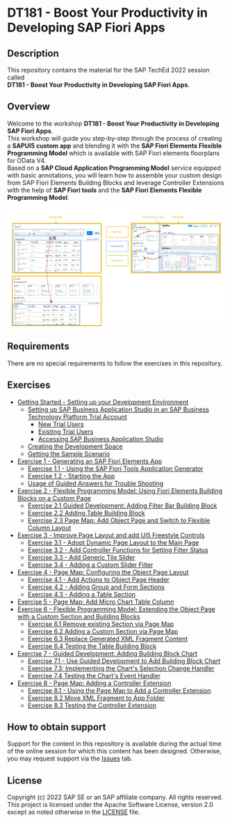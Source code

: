 # DT181 - Boost Your Productivity in Developing SAP Fiori Apps 

## Description

This repository contains the material for the SAP TechEd 2022 session called\
**DT181 - Boost Your Productivity in Developing SAP Fiori Apps**.  

## Overview

Welcome to the workshop **DT181 - Boost Your Productivity in Developing SAP Fiori Apps**.\
This workshop will guide you step-by-step through the process of creating a **SAPUI5 custom app** and blending it with the **SAP Fiori Elements Flexible Programming Model** which is available with SAP Fiori elements floorplans for OData V4.\
Based on a **SAP Cloud Application Programming Model** service equipped with basic annotations, you will learn how to assemble your custom design from SAP Fiori Elements Building Blocks and leverage Controller Extensions with the help of **SAP Fiori tools** and the **SAP Fiori Elements Flexible Programming Model**.

![Trial Setup](exercises/ex0/images/sketch.png)

## Requirements

There are no special requirements to follow the exercises in this repository.

## Exercises

- [Getting Started - Setting up your Development Environment](exercises/ex0#getting-started---setting-up-your-development-environment)
  - [Setting up SAP Business Application Studio in an SAP Business Technology Platform Trial Account](exercises/ex0#setting-up-business-application-studio-in-an-sap-business-technology-platform-trial-account)
    - [New Trial Users](exercises/ex0#new-trial-users)
    - [Existing Trial Users](exercises/ex0#existing-trial-users)
    - [Accessing SAP Business Application Studio](exercises/ex0#accessing-sap-business-application-studio)
  - [Creating the Development Space](exercises/ex0#creating-the-development-space)
  - [Getting the Sample Scenario](exercises/ex0#getting-the-sample-scenario)
- [Exercise 1 - Generating an SAP Fiori Elements App](exercises/ex1/)
    - [Exercise 1.1 - Using the SAP Fiori Tools Application Generator](/exercises/ex1#exercise-11-using-the-sap-fiori-tools-application-generator)
    - [Exercise 1.2 - Starting the App](/exercises/ex1#exercise-12-starting-the-app)
    - [Usage of Guided Answers for Trouble Shooting](/exercises/ex1#usage-of-guided-answers-for-trouble-shooting)
- [Exercise 2 - Flexible Programming Model: Using Fiori Elements Building Blocks on a Custom Page](exercises/ex2#exercise-2---flexible-programming-model-using-fiori-elements-building-blocks-on-a-custom-page)
  - [Exercise 2.1 Guided Development: Adding Filter Bar Building Block](exercises/ex2#exercise-21-guided-development-adding-building-block-filter-bar)
  - [Exercise 2.2 Adding Table Building Block](exercises/ex2#exercise-22-adding-building-block-table)
  - [Exercise 2.3 Page Map: Add Object Page and Switch to Flexible Column Layout](exercises/ex2#exercise-23-page-map-add-object-page-and-switch-to-flexible-column-layout)
- [Exercise 3 - Improve Page Layout and add UI5 Freestyle Controls](/exercises/ex3#exercise-3---improve-page-layout-and-add-ui5-freestyle-controls)
  - [Exercise 3.1 - Adopt Dynamic Page Layout to the Main Page](/exercises/ex3#exercise-31---adopt-dynamic-page-layout-to-the-main-page)
  - [Exercise 3.2 - Add Controller Functions for Setting Filter Status](/exercises/ex3#exercise-32-add-controller-functions-for-setting-filter-status)
  - [Exercise 3.3 - Add Generic Tile Slider](/exercises/ex3#exercise-33---add-generic-tile-slider)
  - [Exercise 3.4 - Adding a Custom Slider Filter](/exercises/ex3#exercise-34---adding-a-custom-slider-filter)
- [Exercise 4 - Page Map: Configuring the Object Page Layout](/exercises/ex4#exercise-4---page-map-configuring-the-object-page-layout)
  - [Exercise 4.1 - Add Actions to Object Page Header](/exercises/ex4#exercise-41---add-actions-to-object-page-header)
  - [Exercise 4.2 - Adding Group and Form Sections](/exercises/ex4#exercise-31---adding-group-and-form-sections)
  - [Exercise 4.3 - Adding a Table Section](/exercises/ex4#exercise-42---adding-a-table-section)
- [Exercise 5 - Page Map: Add Micro Chart Table Column](/exercises/ex5#exercise-5---page-map-add-micro-chart-table-column)
- [Exercise 6 - Flexible Programming Model: Extending the Object Page with a Custom Section and Building Blocks](/exercises/ex6#exercise-6---flexible-programming-model-extending-the-object-page-with-a-custom-section-and-building-blocks)
  - [Exercise 6.1 Remove existing Section via Page Map](/exercises/ex6#exercise-61-remove-existing-section-via-page-map)
  - [Exercise 6.2 Adding a Custom Section via Page Map](/exercises/ex6#exercise-62-adding-a-custom-section-via-page-map)
  - [Exercise 6.3 Replace Generated XML Fragment Content](/exercises/ex6#exercise-63-replace-generated-xml-fragment-content)
  - [Exercise 6.4 Testing the Table Building Block](/exercises/ex6#exercise-64-testing-the-building-block-table)
- [Exercise 7 - Guided Development: Adding Building Block Chart](/exercises/ex7#exercise-7---guided-development-adding-building-block-chart)
  - [Exercise 7.1 - Use Guided Development to Add Building Block Chart](/exercises/ex7#exercise-71---use-guided-development-to-add-building-block-chart)
  - [Exercise 7.3: Implementing the Chart's Selection Change Handler](/exercises/ex7#exercise-73-implementing-the-charts-selection-change-handler)
  - [Exercise 7.4 Testing the Chart's Event Handler](/exercises/ex7#exercise-74-testing-the-charts-event-handler)
- [Exercise 8 - Page Map: Adding a Controller Extension](/exercises/ex8#exercise-8---page-map-adding-a-controller-extension)
	- [Exercise 8.1 - Using the Page Map to Add a Controller Extension](/exercises/ex8#exercise-81---using-the-page-map-to-add-a-controller-extension)
	- [Exercise 8.2 Move XML Fragment to App Folder](/exercises/ex8#exercise-82-move-xml-fragment-to-app-folder)
	- [Exercise 8.3 Testing the Controller Extension](/exercises/ex8#exercise-83-testing-the-controller-extension)

## How to obtain support

Support for the content in this repository is available during the actual time of the online session for which this content has been designed. Otherwise, you may request support via the [Issues](../../issues) tab.

## License
Copyright (c) 2022 SAP SE or an SAP affiliate company. All rights reserved. This project is licensed under the Apache Software License, version 2.0 except as noted otherwise in the [LICENSE](LICENSES/Apache-2.0.txt) file.
